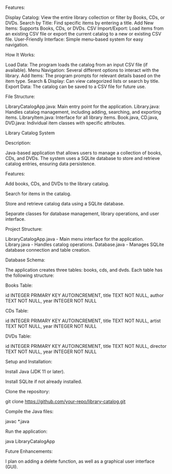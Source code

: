 Features:

Display Catalog: View the entire library collection or filter by Books, CDs, or DVDs. Search by Title: Find specific items by entering a title. Add New Items: Supports Books, CDs, or DVDs. CSV Import/Export: Load items from an existing CSV file or export the current catalog to a new or existing CSV file. User-Friendly Interface: Simple menu-based system for easy navigation.

How It Works:

Load Data: The program loads the catalog from an input CSV file (if available). Menu Navigation: Several different options to interact with the library. Add Items: The program prompts for relevant details based on the item type. Search & Display: Can view categorized lists or search by title. Export Data: The catalog can be saved to a CSV file for future use.

File Structure:

LibraryCatalogApp.java: Main entry point for the application. Library.java: Handles catalog management, including adding, searching, and exporting items. LibraryItem.java: Interface for all library items. Book.java, CD.java, DVD.java: Individual item classes with specific attributes.

Library Catalog System

Description:

Java-based application that allows users to manage a collection of books, CDs, and DVDs. The system uses a SQLite database to store and retrieve catalog entries, ensuring data persistence.

Features:

Add books, CDs, and DVDs to the library catalog.

Search for items in the catalog.

Store and retrieve catalog data using a SQLite database.

Separate classes for database management, library operations, and user interface.

Project Structure:

LibraryCatalogApp.java  - Main menu interface for the application.
Library.java            - Handles catalog operations.
Database.java           - Manages SQLite database connection and table creation.

Database Schema:

The application creates three tables: books, cds, and dvds.
Each table has the following structure:

Books Table:

id INTEGER PRIMARY KEY AUTOINCREMENT,
title TEXT NOT NULL,
author TEXT NOT NULL,
year INTEGER NOT NULL

CDs Table:

id INTEGER PRIMARY KEY AUTOINCREMENT,
title TEXT NOT NULL,
artist TEXT NOT NULL,
year INTEGER NOT NULL

DVDs Table:

id INTEGER PRIMARY KEY AUTOINCREMENT,
title TEXT NOT NULL,
director TEXT NOT NULL,
year INTEGER NOT NULL

Setup and Installation:

Install Java (JDK 11 or later).

Install SQLite if not already installed.

Clone the repository:

git clone https://github.com/your-repo/library-catalog.git

Compile the Java files:

javac *.java

Run the application:

java LibraryCatalogApp

Future Enhancements:

I plan on adding a delete function, as well as a graphical user interface (GUI).
